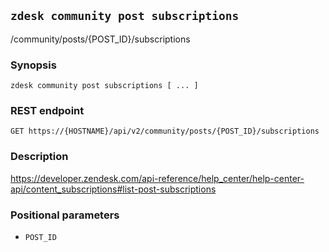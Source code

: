 ## `zdesk community post subscriptions`

/community/posts/{POST_ID}/subscriptions

### Synopsis

    zdesk community post subscriptions [ ... ]

### REST endpoint

    GET https://{HOSTNAME}/api/v2/community/posts/{POST_ID}/subscriptions

### Description

https://developer.zendesk.com/api-reference/help_center/help-center-api/content_subscriptions#list-post-subscriptions

### Positional parameters

* `POST_ID`

